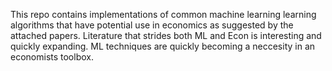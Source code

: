 This repo contains implementations of common machine learning learning algorithms that have potential use in economics as suggested by the attached papers. Literature that strides both ML and Econ is interesting and quickly expanding. ML techniques are quickly becoming a neccesity in an economists toolbox.
